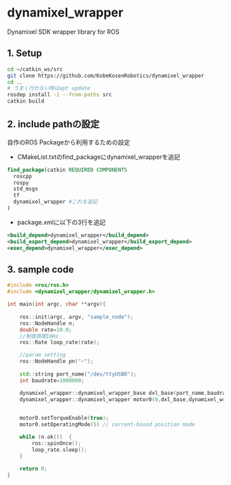 # dynamixel_wrapper
Dynamixel SDK wrapper library for ROS

## 1. Setup
```bash
cd ~/catkin_ws/src
git clone https://github.com/KobeKosenRobotics/dynamixel_wrapper
cd ..
# うまく行かない時はapt update
rosdep install -i --from-paths src
catkin build
```

## 2. include pathの設定
自作のROS Packageから利用するための設定    

* CMakeList.txtのfind_packageにdynamixel_wrapperを追記
```cmake
find_package(catkin REQUIRED COMPONENTS
  roscpp
  rospy
  std_msgs
  tf
  dynamixel_wrapper #これを追記
)
```

* package.xmlに以下の3行を追記
```xml
<build_depend>dynamixel_wrapper</build_depend>
<build_export_depend>dynamixel_wrapper</build_export_depend>
<exec_depend>dynamixel_wrapper</exec_depend>
```

## 3. sample code
```cpp
#include <ros/ros.h>
#include <dynamixel_wrapper/dynamixel_wrapper.h>

int main(int argc, char **argv){
    
    ros::init(argc, argv, "sample_node");
    ros::NodeHandle n;
    double rate=10.0;
    //制御周期10Hz
    ros::Rate loop_rate(rate);

    //param setting
    ros::NodeHandle pn("~");
    
    std::string port_name("/dev/ttyUSB0");
    int baudrate=1000000;

    dynamixel_wrapper::dynamixel_wrapper_base dxl_base(port_name,baudrate);
    dynamixel_wrapper::dynamixel_wrapper motor0(0,dxl_base,dynamixel_wrapper::XM430,40.0);
    

    motor0.setTorqueEnable(true);
    motor0.setOperatingMode(5) // current-based position mode

    while (n.ok())  {
        ros::spinOnce();
        loop_rate.sleep();
    }
    
    return 0;
}
```